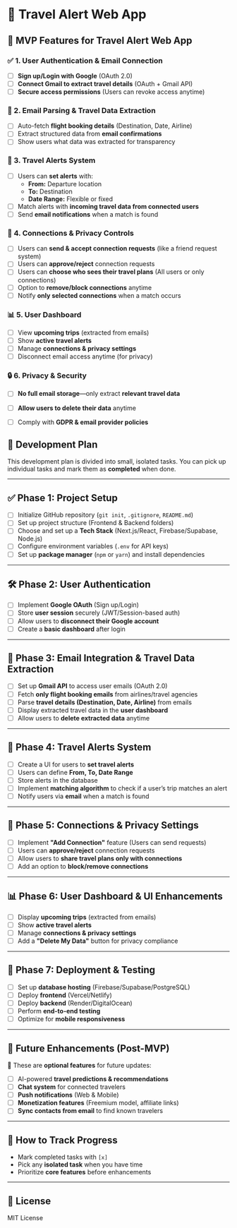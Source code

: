 # 🚀 Travel Alert Web App
## 🚀 MVP Features for Travel Alert Web App  

### ✅ 1. User Authentication & Email Connection  
- [ ] **Sign up/Login with Google** (OAuth 2.0)  
- [ ] **Connect Gmail to extract travel details** (OAuth + Gmail API)  
- [ ] **Secure access permissions** (Users can revoke access anytime)  

### 📧 2. Email Parsing & Travel Data Extraction  
- [ ] Auto-fetch **flight booking details** (Destination, Date, Airline)  
- [ ] Extract structured data from **email confirmations**  
- [ ] Show users what data was extracted for transparency  

### 🔔 3. Travel Alerts System  
- [ ] Users can **set alerts** with:  
  - **From:** Departure location  
  - **To:** Destination  
  - **Date Range:** Flexible or fixed  
- [ ] Match alerts with **incoming travel data from connected users**  
- [ ] Send **email notifications** when a match is found  

### 🔗 4. Connections & Privacy Controls  
- [ ] Users can **send & accept connection requests** (like a friend request system)  
- [ ] Users can **approve/reject** connection requests  
- [ ] Users can **choose who sees their travel plans** (All users or only connections)  
- [ ] Option to **remove/block connections** anytime  
- [ ] Notify **only selected connections** when a match occurs  

### 📊 5. User Dashboard  
- [ ] View **upcoming trips** (extracted from emails)  
- [ ] Show **active travel alerts**  
- [ ] Manage **connections & privacy settings**  
- [ ] Disconnect email access anytime (for privacy)  

### 🔒 6. Privacy & Security  
- [ ] **No full email storage**—only extract **relevant travel data**  
- [ ] **Allow users to delete their data** anytime  
- [ ] Comply with **GDPR & email provider policies**  



## 📌 Development Plan  

This development plan is divided into small, isolated tasks. You can pick up individual tasks and mark them as **completed** when done.

---

## ✅ Phase 1: Project Setup  
- [ ] Initialize GitHub repository (`git init`, `.gitignore`, `README.md`)  
- [ ] Set up project structure (Frontend & Backend folders)  
- [ ] Choose and set up a **Tech Stack** (Next.js/React, Firebase/Supabase, Node.js)  
- [ ] Configure environment variables (`.env` for API keys)  
- [ ] Set up **package manager** (`npm` or `yarn`) and install dependencies  

---

## 🛠 Phase 2: User Authentication  
- [ ] Implement **Google OAuth** (Sign up/Login)  
- [ ] Store **user session** securely (JWT/Session-based auth)  
- [ ] Allow users to **disconnect their Google account**  
- [ ] Create a **basic dashboard** after login  

---

## 📧 Phase 3: Email Integration & Travel Data Extraction  
- [ ] Set up **Gmail API** to access user emails (OAuth 2.0)  
- [ ] Fetch **only flight booking emails** from airlines/travel agencies  
- [ ] Parse **travel details (Destination, Date, Airline)** from emails  
- [ ] Display extracted travel data in the **user dashboard**  
- [ ] Allow users to **delete extracted data** anytime  

---

## 🔔 Phase 4: Travel Alerts System  
- [ ] Create a UI for users to **set travel alerts**  
- [ ] Users can define **From, To, Date Range**  
- [ ] Store alerts in the database  
- [ ] Implement **matching algorithm** to check if a user’s trip matches an alert  
- [ ] Notify users via **email** when a match is found  

---

## 🔗 Phase 5: Connections & Privacy Settings  
- [ ] Implement **"Add Connection"** feature (Users can send requests)  
- [ ] Users can **approve/reject** connection requests  
- [ ] Allow users to **share travel plans only with connections**  
- [ ] Add an option to **block/remove connections**  

---

## 📊 Phase 6: User Dashboard & UI Enhancements  
- [ ] Display **upcoming trips** (extracted from emails)  
- [ ] Show **active travel alerts**  
- [ ] Manage **connections & privacy settings**  
- [ ] Add a **"Delete My Data"** button for privacy compliance  

---

## 🚀 Phase 7: Deployment & Testing  
- [ ] Set up **database hosting** (Firebase/Supabase/PostgreSQL)  
- [ ] Deploy **frontend** (Vercel/Netlify)  
- [ ] Deploy **backend** (Render/DigitalOcean)  
- [ ] Perform **end-to-end testing**  
- [ ] Optimize for **mobile responsiveness**  

---

## 📌 Future Enhancements (Post-MVP)  
🚀 These are **optional features** for future updates:  
- [ ] AI-powered **travel predictions & recommendations**  
- [ ] **Chat system** for connected travelers  
- [ ] **Push notifications** (Web & Mobile)  
- [ ] **Monetization features** (Freemium model, affiliate links)  
- [ ] **Sync contacts from email** to find known travelers  

---

## 📝 How to Track Progress  
- Mark completed tasks with `[x]`  
- Pick any **isolated task** when you have time  
- Prioritize **core features** before enhancements  

---

## 📄 License  
MIT License  

